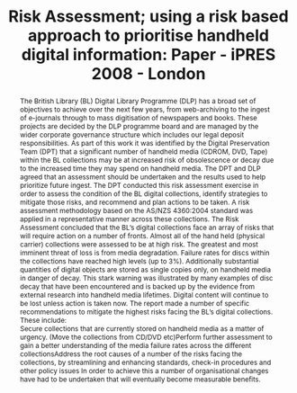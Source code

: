 ---
abstract: "The British Library (BL) Digital Library Programme (DLP) has a broad set
  of objectives to achieve over the next few years, from web-archiving to the ingest
  of e-journals through to mass digitisation of newspapers and books. These projects
  are decided by the DLP programme board and are managed by the wider corporate governance
  structure which includes our legal deposit responsibilities. As part of this work
  it was identified by the Digital Preservation Team (DPT) that a significant number
  of handheld media (CDROM, DVD, Tape) within the BL collections may be at increased
  risk of obsolescence or decay due to the increased time they may spend on handheld
  media. The DPT and DLP agreed that an assessment should be undertaken and the results
  used to help prioritize future ingest. \nThe DPT conducted this risk assessment
  exercise in order to assess the condition of the BL digital collections, identify
  strategies to mitigate those risks, and recommend and plan actions to be taken.
  A risk assessment methodology based on the AS/NZS 4360:2004 standard was applied
  in a representative manner across these collections. The Risk Assessment concluded
  that the BL’s digital collections face an array of risks that will require action
  on a number of fronts. Almost all of the hand held (physical carrier) collections
  were assessed to be at high risk. The greatest and most imminent threat of loss
  is from media degradation. Failure rates for discs within the collections have reached
  high levels (up to 3%). Additionally substantial quantities of digital objects are
  stored as single copies only, on handheld media in danger of decay. This stark warning
  was illustrated by many examples of disc decay that have been encountered and is
  backed up by the evidence from external research into handheld media lifetimes.
  Digital content will continue to be lost unless action is taken now. The report
  made a number of specific recommendations to mitigate the highest risks facing the
  BL’s digital collections. These include:\n- Secure collections that are currently
  stored on handheld media as a matter of urgency. (Move the collections from CD/DVD
  etc)\n- Perform further assessment to gain a better understanding of the media failure
  rates across the different collections\n- Address the root causes of a number of
  the risks facing the collections, by streamlining and enhancing standards, check-in
  procedures and other policy issues \nIn order to achieve this a number of organisational
  changes have had to be undertaken that will eventually become measurable benefits."
creators:
- McLeod, Rory
date: null
document_url: https://services.phaidra.univie.ac.at/api/object/o:294139/download
grand_parent: iPRES
institutions: []
keywords:
- london
landing_page_url: https://phaidra.univie.ac.at/o:294139
language: eng
layout: publication
license: CC BY-SA 3.0 AT
notes_url: null
parent: iPRES 2008
presentation_url: null
size: 52218
source_name: iPRES
title: 'Risk Assessment; using a risk based approach to prioritise handheld digital
  information: Paper - iPRES 2008 - London'
type: paper
year: 2008
---